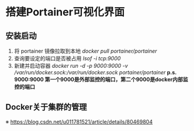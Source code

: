 
# 搭建Portainer可视化界面
## 安装启动
1. 将 portainer 镜像拉取到本地
*docker pull portainer/portainer*
2. 查询要设定的端口是否被占用
*lsof -i tcp:9000*
3. 新建并启动容器
*docker run -d -p 9000:9000 -v /var/run/docker.sock:/var/run/docker.sock portainer/portainer*
  **p.s. 9000:9000 第一个9000是外部监控的端口，第二个9000是docker内部监控的端口**
## Docker关于集群的管理
※ https://blog.csdn.net/u011781521/article/details/80469804
